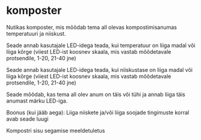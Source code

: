 # komposter

Nutikas komposter, mis mõõdab tema all olevas kompostimisanumas temperatuuri ja niiskust.

Seade annab kasutajale LED-idega teada, kui temperatuur on liiga madal või liiga kõrge (viiest LED-ist koosnev skaala, mis vastab mõõdetavale protsendile, 1-20, 21-40 jne)

Seade annab kasutajale LED-idega teada, kui niiskustase on liiga madal või liiga kõrge (viiest LED-ist koosnev skaala, mis vastab mõõdetavale protsendile, 1-20, 21-40 jne)

Seade mõõdab, kas tema all olev anum on täis või tühi ja annab liiga täis anumast märku LED-iga.

Boonus (kui jääb aega):
Liiga niiskete ja/või liiga soojade tingimuste korral avab seade luugi

Kompostri sisu segamise meeldetuletus
